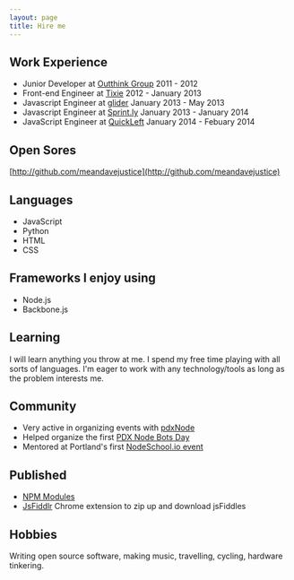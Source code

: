 ```yaml
---
layout: page
title: Hire me
---
```


## Work Experience
* Junior Developer at [Outthink Group](http://outthinkgroup.com/) 2011 - 2012
* Front-end Engineer at [Tixie](https://tixie.com/) 2012 - January 2013
* Javascript Engineer at [glider](https://glider.com) January 2013 - May 2013
* Javascript Engineer at [Sprint.ly](https://sprint.ly/) January 2013 - January 2014
* JavaScript Engineer at [QuickLeft](http://quickleft.com/) January 2014 - Febuary 2014

## Open Sores
[http://github.com/meandavejustice](http://github.com/meandavejustice)

## Languages
* JavaScript
* Python
* HTML
* CSS

## Frameworks I enjoy using
* Node.js
* Backbone.js

## Learning
I will learn anything you throw at me. I spend my free
time playing with all sorts of languages.
I'm eager to work with any
technology/tools as long as the problem interests me.

## Community
* Very active in organizing events with [pdxNode](http://pdxnode.org/)
* Helped organize the first [PDX Node Bots Day](https://github.com/PDXNode/nodebotsday)
* Mentored at Portland's first [NodeSchool.io event](https://ti.to/pdxnode/nodeschool)

## Published
* [NPM Modules](https://npmjs.org/~meandave)
* [JsFiddlr](https://chrome.google.com/webstore/detail/jsfiddlr/fcmbijlhdapkibamnedmjohkdhhijlgb) Chrome extension to zip up and download jsFiddles

## Hobbies
Writing open source software, making music, travelling, cycling, hardware tinkering.
